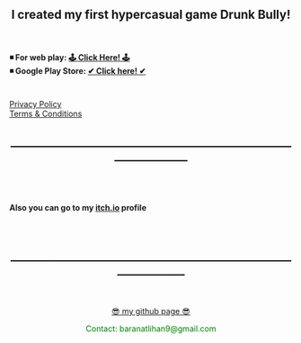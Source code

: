 <html>

  <center><h2> I created my first hypercasual game Drunk Bully! </h2> </center>
  <br>
    <h4>
   ◾ For web play: <a href = "https://baranbaboli.itch.io/drunkbully"> 🕹  Click Here!  🕹</a>
    <br>
   ◾ Google Play Store: <a href ="https://play.google.com/store/apps/details?id=com.BaboliGames.DrunkBully">✔ Click here! ✔</a>
    </h4>
  <br>
  <A HREF="pages/DrunkBullyPrivacy.html">Privacy Policy</A>
  <br>
  <A HREF="pages/DrunkBullyTermsCondition.html">Terms & Conditions</A>
  <center><h2>_______________________________________________________________</h2> </center>
  <br><br
          - Drunk Bully new version avaible, not published in store.
          - Drunk Runner soon...
  <center><h4>Also you can go to my <a href="https://baranbaboli.itch.io">itch.io</a> profile</h4></center>
  <br>  
  <center><h2>______________________________________________________________</h2> </center>
  <br><br>
  <center><a href="https://github.com/Baranbaboli">  😎  my github page  😎</a><p style = "color:green">Contact: baranatlihan9@gmail.com</p></center>

</html>
